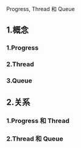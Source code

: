 Progress, Thread 和 Queue

## 1.概念

### 1.Progress



### 2.Thread





### 3.Queue





## 2.关系

### 1.Progress 和 Thread



### 2.Thread 和 Queue



